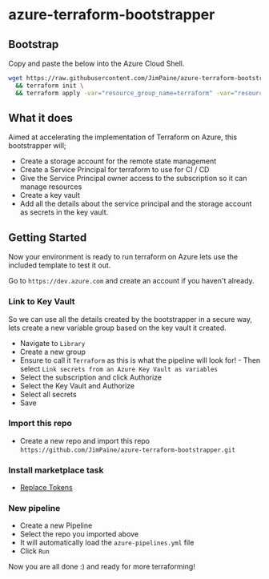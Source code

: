 # azure-terraform-bootstrapper

## Bootstrap

Copy and paste the below into the Azure Cloud Shell.

```bash
wget https://raw.githubusercontent.com/JimPaine/azure-terraform-bootstrapper/master/bootsrapper/main.tf -O main.tf \
  && terraform init \
  && terraform apply -var="resource_group_name=terraform" -var="resource_group_location=westeurope" -auto-approve
```

## What it does

Aimed at accelerating the implementation of Terraform on Azure, this bootstrapper will;
- Create a storage account for the remote state management
- Create a Service Principal for terraform to use for CI / CD
- Give the Service Principal owner access to the subscription so it can manage resources
- Create a key vault 
- Add all the details about the service principal and the storage account as secrets in the key vault.

## Getting Started

Now your environment is ready to run terraform on Azure lets use the included template to test it out.

Go to `https://dev.azure.com` and create an account if you haven't already.

### Link to Key Vault

So we can use all the details created by the bootstrapper in a secure way, lets create a new variable group based on the key vault it created.

- Navigate to `Library`
- Create a new group
- Ensure to call it `Terraform` as this is what the pipeline will look for! - Then select `Link secrets from an Azure Key Vault as variables`
- Select the subscription and click Authorize
- Select the Key Vault and Authorize
- Select all secrets
- Save


### Import this repo

- Create a new repo and import this repo `https://github.com/JimPaine/azure-terraform-bootstrapper.git`

### Install marketplace task

- [Replace Tokens](https://marketplace.visualstudio.com/items?itemName=qetza.replacetokens)

### New pipeline

- Create a new Pipeline
- Select the repo you imported above
- It will automatically load the `azure-pipelines.yml` file
- Click `Run`

Now you are all done :) and ready for more terraforming!